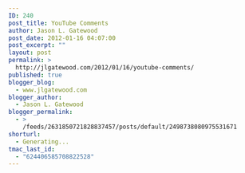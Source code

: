 ```yaml
---
ID: 240
post_title: YouTube Comments
author: Jason L. Gatewood
post_date: 2012-01-16 04:07:00
post_excerpt: ""
layout: post
permalink: >
  http://jlgatewood.com/2012/01/16/youtube-comments/
published: true
blogger_blog:
  - www.jlgatewood.com
blogger_author:
  - Jason L. Gatewood
blogger_permalink:
  - >
    /feeds/2631850721828837457/posts/default/2498738080975531671
shorturl:
  - Generating...
tmac_last_id:
  - "624406585708822528"
---
```

